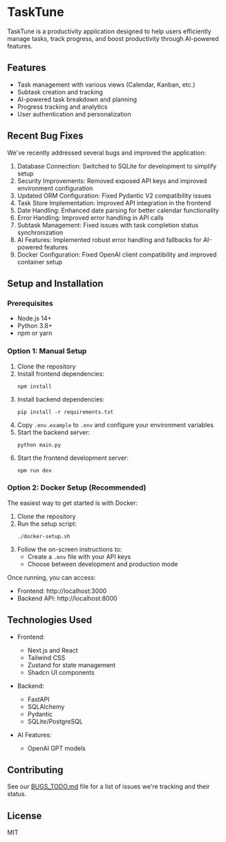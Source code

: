 # TaskTune

TaskTune is a productivity application designed to help users efficiently manage tasks, track progress, and boost productivity through AI-powered features.

## Features

- Task management with various views (Calendar, Kanban, etc.)
- Subtask creation and tracking
- AI-powered task breakdown and planning
- Progress tracking and analytics
- User authentication and personalization

## Recent Bug Fixes

We've recently addressed several bugs and improved the application:

1. Database Connection: Switched to SQLite for development to simplify setup
2. Security Improvements: Removed exposed API keys and improved environment configuration
3. Updated ORM Configuration: Fixed Pydantic V2 compatibility issues
4. Task Store Implementation: Improved API integration in the frontend
5. Date Handling: Enhanced date parsing for better calendar functionality
6. Error Handling: Improved error handling in API calls
7. Subtask Management: Fixed issues with task completion status synchronization
8. AI Features: Implemented robust error handling and fallbacks for AI-powered features
9. Docker Configuration: Fixed OpenAI client compatibility and improved container setup

## Setup and Installation

### Prerequisites

- Node.js 14+
- Python 3.8+
- npm or yarn

### Option 1: Manual Setup

1. Clone the repository
2. Install frontend dependencies:
   ```
   npm install
   ```
3. Install backend dependencies:
   ```
   pip install -r requirements.txt
   ```
4. Copy `.env.example` to `.env` and configure your environment variables
5. Start the backend server:
   ```
   python main.py
   ```
6. Start the frontend development server:
   ```
   npm run dev
   ```

### Option 2: Docker Setup (Recommended)

The easiest way to get started is with Docker:

1. Clone the repository
2. Run the setup script:
   ```
   ./docker-setup.sh
   ```
3. Follow the on-screen instructions to:
   - Create a `.env` file with your API keys
   - Choose between development and production mode

Once running, you can access:
- Frontend: http://localhost:3000
- Backend API: http://localhost:8000

## Technologies Used

- Frontend:
  - Next.js and React
  - Tailwind CSS
  - Zustand for state management
  - Shadcn UI components
  
- Backend:
  - FastAPI
  - SQLAlchemy
  - Pydantic
  - SQLite/PostgreSQL

- AI Features:
  - OpenAI GPT models

## Contributing

See our [BUGS_TODO.md](./BUGS_TODO.md) file for a list of issues we're tracking and their status.

## License

MIT

